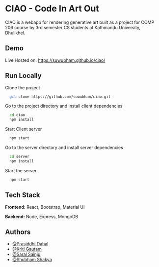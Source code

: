 
# CIAO - Code In Art Out

CIAO is a webapp for rendering generative art built as a project for COMP 206 course by 3rd semester CS students at Kathmandu University, Dhulikhel.

## Demo

Live Hosted on: https://suwubham.github.io/ciao/


## Run Locally

Clone the project

```bash
  git clone https://github.com/suwubham/ciao.git
```

Go to the project directory and install client dependencies

```bash
  cd ciao
  npm install
```

Start Client server

```bash
  npm start
```

Go to the server directory and install server dependencies

```bash
  cd server
  npm install
```

Start the server

```bash
  npm start
```


## Tech Stack

**Frontend:** React, Bootstrap, Material UI

**Backend:** Node, Express, MongoDB


## Authors

- [@Prasiddhi Dahal](https://www.github.com/Prasiddhidahal)
- [@Kriti Gautam](https://www.github.com/15gk)
- [@Saral Sainju](https://www.github.com/prg6useless)
- [@Shubham Shakya](https://www.github.com/suwubham)

